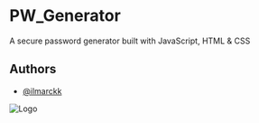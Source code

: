
# PW_Generator

A secure password generator built with JavaScript, HTML & CSS


## Authors

- [@ilmarckk](https://github.com/ilmarckk)


![Logo](https://avatars.githubusercontent.com/u/177925362?v=4)

